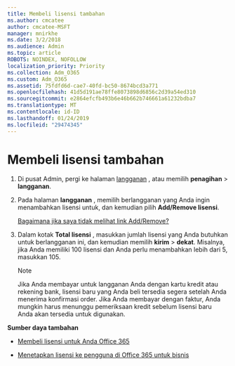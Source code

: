```yaml
---
title: Membeli lisensi tambahan
ms.author: cmcatee
author: cmcatee-MSFT
manager: mnirkhe
ms.date: 3/2/2018
ms.audience: Admin
ms.topic: article
ROBOTS: NOINDEX, NOFOLLOW
localization_priority: Priority
ms.collection: Adm_O365
ms.custom: Adm_O365
ms.assetid: 75fdfd6d-cae7-40fd-bc50-8674bcd3a771
ms.openlocfilehash: 41d5d191ae78ffe8073898d6856c2d39a54ed310
ms.sourcegitcommit: e2864efcfb493b6e46b662b746661a61232bdba7
ms.translationtype: MT
ms.contentlocale: id-ID
ms.lasthandoff: 01/24/2019
ms.locfileid: "29474345"
---
```

# <a name="buy-additional-licenses"></a>Membeli lisensi tambahan

1. Di pusat Admin, pergi ke halaman [langganan](https://go.microsoft.com/fwlink/p/?linkid=842054) , atau memilih **penagihan** \> **langganan**.
    
2. Pada halaman **langganan** , memilih berlangganan yang Anda ingin menambahkan lisensi untuk, dan kemudian pilih **Add/Remove lisensi**.
    
    [Bagaimana jika saya tidak melihat link Add/Remove?](https://support.office.com/article/36081d8d-b3fa-4948-8c34-e217bba825e1#bkmk_no_link)
    
3. Dalam kotak **Total lisensi** , masukkan jumlah lisensi yang Anda butuhkan untuk berlangganan ini, dan kemudian memilih **kirim** \> **dekat**. Misalnya, jika Anda memiliki 100 lisensi dan Anda perlu menambahkan lebih dari 5, masukkan 105.
    
    > [!NOTE]
    > Jika Anda membayar untuk langganan Anda dengan kartu kredit atau rekening bank, lisensi baru yang Anda beli tersedia segera setelah Anda menerima konfirmasi order. Jika Anda membayar dengan faktur, Anda mungkin harus menunggu pemeriksaan kredit sebelum lisensi baru Anda akan tersedia untuk digunakan. 
  
 **Sumber daya tambahan**
  
- [Membeli lisensi untuk Anda Office 365](https://support.office.com/article/36081d8d-b3fa-4948-8c34-e217bba825e1)
    
- [Menetapkan lisensi ke pengguna di Office 365 untuk bisnis](https://support.office.com/article/997596b5-4173-4627-b915-36abac6786dc)
    

